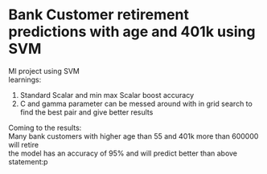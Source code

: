 # Bank Customer retirement predictions with age and 401k using SVM
Ml project using SVM <br>
learnings:<br>
1. Standard Scalar and min max Scalar boost accuracy <br>
2. C and gamma parameter can be messed around with in grid search to find the best pair and give better results <br>

Coming to the results: <br>
Many bank customers with higher age than 55 and 401k more than 600000 will retire<br>
the model has an accuracy of 95% and will predict better than above statement:p
